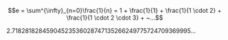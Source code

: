 


$$e = \sum^{\infty}_{n=0}\frac{1}{n} = 1 + \frac{1}{1} + \frac{1}{1 \cdot 2} + \frac{1}{1 \cdot 2 \cdot 3} + ~...$$

2.71828182845904523536028747135266249775724709369995...